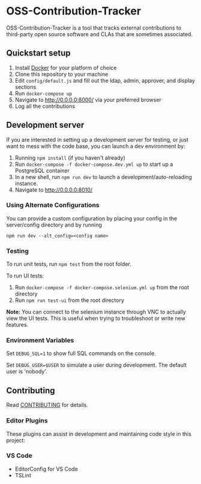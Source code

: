# OSS-Contribution-Tracker

OSS-Contribution-Tracker is a tool that tracks external contributions to third-party open source software and CLAs that are sometimes associated.

## Quickstart setup

1. Install [Docker](https://www.docker.com) for your platform of choice
2. Clone this repository to your machine
3. Edit `config/default.js` and fill out the ldap, admin, approver, and display sections
4. Run `docker-compose up`
5. Navigate to http://0.0.0.0:8000/ via your preferred browser
6. Log all the contributions

## Development server

If you are interested in setting up a development server for testing, or just want to mess with the code base, you can launch a dev environment by:

1. Running `npm install` (if you haven't already)
2. Run `docker-compose -f docker-compose.dev.yml up` to start up a PostgreSQL container
3. In a new shell, run `npm run dev` to launch a development/auto-reloading instance.
4. Navigate to http://0.0.0.0:8010/

### Using Alternate Configurations
You can provide a custom configuration by placing your config in the server/config directory and by running

`npm run dev --alt_config=<config name>`

### Testing

To run unit tests, run `npm test` from the root folder.

To run UI tests:
1. Run `docker-compose -f docker-compose.selenium.yml up` from the root directory
2. Run `npm run test-ui` from the root directory

**Note:** You can connect to the selenium instance through VNC to actually view the UI tests. This is useful when trying to troubleshoot or write new features.

### Environment Variables

Set `DEBUG_SQL=1` to show full SQL commands on the console.

Set `DEBUG_USER=$USER` to simulate a user during development. The default user is 'nobody'.

## Contributing
Read [CONTRIBUTING](CONTRIBUTING.md) for details.

### Editor Plugins

These plugins can assist in development and maintaining code style in this project:

### VS Code ###

* EditorConfig for VS Code
* TSLint
